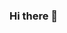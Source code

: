 ### Hi there 👋

<!--
**emre-kaymaz/emre-kaymaz** is a ✨ _special_ ✨ repository because its `README.md` (this file) appears on your GitHub profile.

Here are some ideas to get you started:

- 🔭 I’m currently working on İZELMAN Robotics 
- 🌱 I’m currently learning 
- 👯 I’m looking to collaborate on ...
- 🤔 I’m looking for help with ...
- 💬 Ask me about ...
- 📫 How to reach me: [![linkedin](https://img.shields.io/badge/Linkedin-000000?style=for-the-badge&logo=Linkedin&logoColor=white)](profilinizin linki)
- 😄 Pronouns: ...
- ⚡ Fun fact: ...
-->
